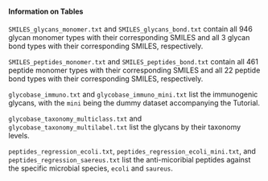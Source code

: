 #### Information on Tables

`SMILES_glycans_monomer.txt` and `SMILES_glycans_bond.txt` contain all 946 glycan monomer types with their corresponding SMILES and all 3 glycan bond types with their corresponding SMILES, respectively.

`SMILES_peptides_monomer.txt` and `SMILES_peptides_bond.txt` contain all 461 peptide monomer types with their corresponding SMILES and all 22 peptide bond types with their corresponding SMILES, respectively. 

`glycobase_immuno.txt` and `glycobase_immuno_mini.txt` list the immunogenic glycans, with the `mini` being the dummy dataset accompanying the Tutorial.

`glycobase_taxonomy_multiclass.txt` and `glycobase_taxonomy_multilabel.txt` list the glycans by their taxonomy levels.

`peptides_regression_ecoli.txt`, `peptides_regression_ecoli_mini.txt`, and `peptides_regression_saereus.txt` list the anti-micoribial peptides against the specific microbial species, `ecoli` and `saureus`. 
